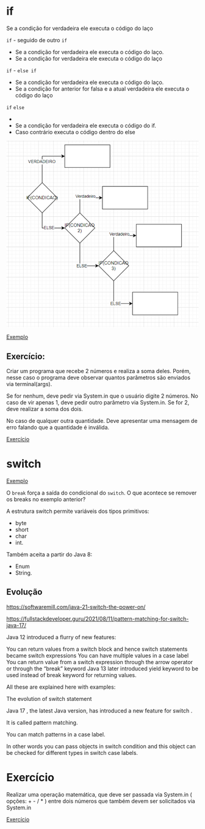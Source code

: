 # if

Se a condição for verdadeira ele executa o código do laço

`if` - seguido de outro `if`

* Se a condição for verdadeira ele executa o código do laço.
* Se a condição for verdadeira ele executa o código do laço

`if` - `else if`

* Se a condição for verdadeira ele executa o código do laço.
* Se a condição for anterior for falsa e a atual verdadeira ele executa o código do laço

`if` `else`

* 
* Se a condição for verdadeira ele executa o código do if.
* Caso contrário executa o código dentro do else

![img.png](imagens/ifelse.png)

[Exemplo](/src/br/com/letscode/introducao/base/fluxo/exemplos/CondicionalIf.java)

## Exercício:

Criar um programa que recebe 2 números e realiza a soma deles. Porém, nesse caso o programa deve observar quantos
parâmetros são enviados via terminal(args).

Se for nenhum, deve pedir via System.in que o usuário digite 2 números. No caso de vir apenas 1, deve pedir outro
parâmetro via System.in. Se for 2, deve realizar a soma dos dois.

No caso de qualquer outra quantidade. Deve apresentar uma mensagem de erro falando que a quantidade é inválida.

[Exercício](/src/br/com/letscode/introducao/base/fluxo/exercicios/SomaSimples.java)

# switch

[Exemplo](/src/br/com/letscode/introducao/base/fluxo/exemplos/CondicionalSwitch.java)

O `break` força a saída do condicional do `switch`. O que acontece se remover os breaks no exemplo anterior?

A estrutura switch permite variáveis dos tipos primitivos:

* byte
* short
* char
* int.

Também aceita a partir do Java 8:

* Enum
* String.

## Evolução

https://softwaremill.com/java-21-switch-the-power-on/

https://fullstackdeveloper.guru/2021/08/11/pattern-matching-for-switch-java-17/

Java 12 introduced a flurry of new features:

You can return values from a switch block and hence switch statements became switch expressions You can have multiple
values in a case label You can return value from a switch expression through the arrow operator or through the “break”
keyword Java 13 later introduced yield keyword to be used instead of break keyword for returning values.

All these are explained here with examples:

The evolution of switch statement

Java 17 , the latest Java version, has introduced a new feature for switch .

It is called pattern matching.

You can match patterns in a case label.

In other words you can pass objects in switch condition and this object can be checked for different types in switch
case labels.

# Exercício

Realizar uma operação matemática, que deve ser passada via System.in ( opções: + - / * ) entre dois números que também
devem ser solicitados via System.in

[Exercício](/src/br/com/letscode/introducao/base/fluxo/exercicios/Calculadora.java)

